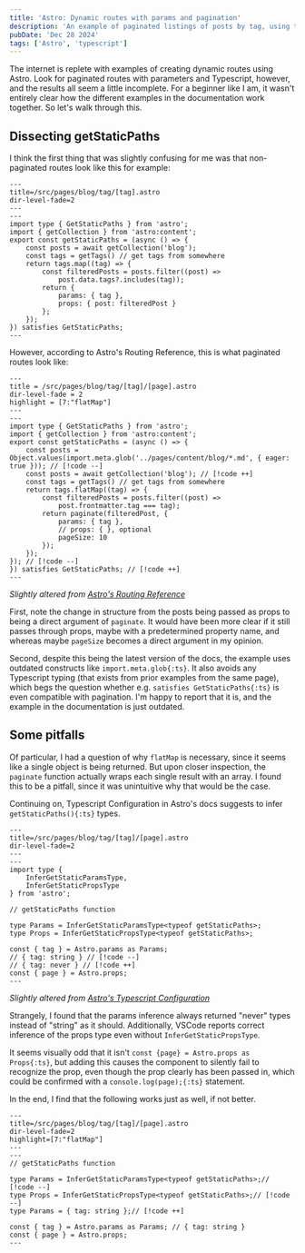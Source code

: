 ```yaml
---
title: 'Astro: Dynamic routes with params and pagination'
description: 'An example of paginated listings of posts by tag, using the Astro framework.'
pubDate: 'Dec 28 2024'
tags: ['Astro', 'typescript']
---
```


The internet is replete with examples of creating dynamic routes using Astro. Look for paginated routes with parameters and Typescript, however, and the results all seem a little incomplete. For a beginner like I am, it wasn't entirely clear how the different examples in the documentation work together. So let's walk through this.

## Dissecting getStaticPaths

I think the first thing that was slightly confusing for me was that non-paginated routes look like this for example:
```astro meta=---;
---
title=/src/pages/blog/tag/[tag].astro
dir-level-fade=2
---
---
import type { GetStaticPaths } from 'astro';
import { getCollection } from 'astro:content';
export const getStaticPaths = (async () => {
    const posts = await getCollection('blog');
    const tags = getTags() // get tags from somewhere
    return tags.map((tag) => {
        const filteredPosts = posts.filter((post) =>
            post.data.tags?.includes(tag));
        return {
            params: { tag },
            props: { post: filteredPost }
        };
    });
}) satisfies GetStaticPaths;
---
```

However, according to Astro's Routing Reference, this is what paginated routes look like:
```astro meta = ---;
---
title = /src/pages/blog/tag/[tag]/[page].astro
dir-level-fade = 2
highlight = [7:"flatMap"]
---
---
import type { GetStaticPaths } from 'astro';
import { getCollection } from 'astro:content';
export const getStaticPaths = (async () => {
    const posts = Object.values(import.meta.glob('../pages/content/blog/*.md', { eager: true })); // [!code --]
    const posts = await getCollection('blog'); // [!code ++]
    const tags = getTags() // get tags from somewhere
    return tags.flatMap((tag) => {
        const filteredPosts = posts.filter((post) => 
            post.frontmatter.tag === tag);
        return paginate(filteredPost, {
            params: { tag },
            // props: { }, optional
            pageSize: 10
        });
    });
}); // [!code --]
}) satisfies GetStaticPaths; // [!code ++]
---
```
<cite>Slightly altered from [Astro's Routing Reference](https://docs.astro.build/en/guides/routing/#dynamic-routes)</cite>

First, note the change in structure from the posts being passed as props to being a direct argument of `paginate`. It would have been more clear if it still passes through props, maybe with a predetermined property name, and whereas maybe `pageSize` becomes a direct argument in my opinion. 

Second, despite this being the latest version of the docs, the example uses outdated constructs like `import.meta.glob{:ts}`. It also avoids any Typescript typing (that exists from prior examples from the same page), which begs the question whether e.g. `satisfies GetStaticPaths{:ts}` is even compatible with pagination. I'm happy to report that it is, and the example in the documentation is just outdated. 

## Some pitfalls

Of particular, I had a question of why `flatMap` is necessary, since it seems like a single object is being returned. But upon closer inspection, the `paginate` function actually wraps each single result with an array. I found this to be a pitfall, since it was unintuitive why that would be the case.

Continuing on, Typescript Configuration in Astro's docs suggests to infer `getStaticPaths(){:ts}` types.

```astro meta = ---;
---
title=/src/pages/blog/tag/[tag]/[page].astro
dir-level-fade=2
---
---
import type { 
    InferGetStaticParamsType, 
    InferGetStaticPropsType 
} from 'astro';

// getStaticPaths function

type Params = InferGetStaticParamsType<typeof getStaticPaths>;
type Props = InferGetStaticPropsType<typeof getStaticPaths>;

const { tag } = Astro.params as Params;
// { tag: string } // [!code --]
// { tag: never } // [!code ++]
const { page } = Astro.props;
---
```
<cite>Slightly altered from [Astro's Typescript Configuration](https://docs.astro.build/en/guides/typescript/)</cite>

Strangely, I found that the params inference always returned "never" types instead of "string" as it should. Additionally, VSCode reports correct inference of the props type even without `InferGetStaticPropsType`. 

It seems visually odd that it isn't `const {page} = Astro.props as Props{:ts}`, but adding this causes the component to silently fail to recognize the prop, even though the prop clearly has been passed in, which could be confirmed with a `console.log(page);{:ts}` statement.

In the end, I find that the following works just as well, if not better.
```astro meta = ---;
---
title=/src/pages/blog/tag/[tag]/[page].astro
dir-level-fade=2
highlight=[7:"flatMap"]
---
---
// getStaticPaths function

type Params = InferGetStaticParamsType<typeof getStaticPaths>;// [!code --]
type Props = InferGetStaticPropsType<typeof getStaticPaths>;// [!code --]
type Params = { tag: string };// [!code ++]

const { tag } = Astro.params as Params; // { tag: string }
const { page } = Astro.props;
---
```